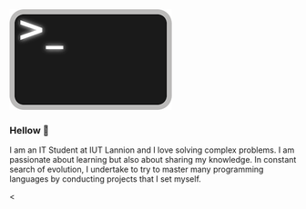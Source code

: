 <img src="image_readme.png">

### Hellow 👋

 I am an IT Student at IUT Lannion and I love solving complex problems. I am passionate about learning but also about sharing my knowledge. In constant search of evolution, I undertake to try to master many programming languages by conducting projects that I set myself.


<

